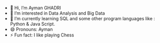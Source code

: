 - 👋 Hi, I’m Ayman GHADRI
- 👀 I’m interested in Data Analysis and Big Data
- 🌱 I’m currently learning SQL and some other program languages like : Python & Java Script.
- 😄 Pronouns: Ayman
- ⚡ Fun fact: I like playing Chess

<!---
aymanghadri/aymanghadri is a ✨ special ✨ repository because its `README.md` (this file) appears on your GitHub profile.
You can click the Preview link to take a look at your changes.
--->
